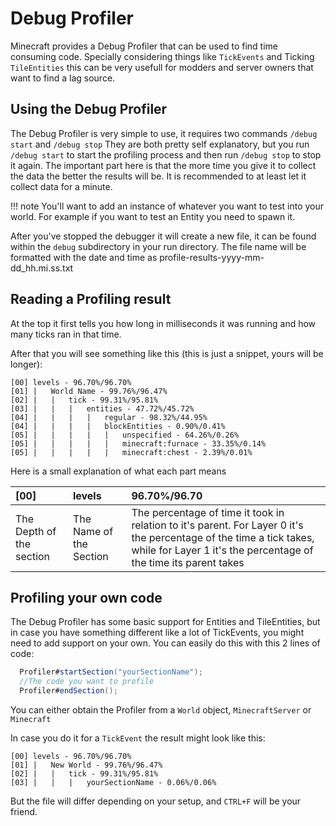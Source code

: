 # Debug Profiler

Minecraft provides a Debug Profiler that can be used to find time consuming code. Specially considering things like `TickEvents` and Ticking `TileEntities` this can be very usefull for modders and server owners that want to find a lag source.

## Using the Debug Profiler

The Debug Profiler is very simple to use, it requires two commands `/debug start` and `/debug stop`
They are both pretty self explanatory, but you run `/debug start` to start the profiling process and then run `/debug stop` to stop it again.
The important part here is that the more time you give it to collect the data the better the results will be.
It is recommended to at least let it collect data for a minute.

!!! note
  You'll want to add an instance of whatever you want to test into your world.
  For example if you want to test an Entity you need to spawn it.

After you've stopped the debugger it will create a new file, it can be found within the `debug` subdirectory in your run directory.
The file name will be formatted with the date and time as profile-results-yyyy-mm-dd_hh.mi.ss.txt

## Reading a Profiling result

At the top it first tells you how long in milliseconds it was running and how many ticks ran in that time.

After that you will see something like this (this is just a snippet, yours will be longer):
```
[00] levels - 96.70%/96.70%
[01] |   World Name - 99.76%/96.47%
[02] |   |   tick - 99.31%/95.81%
[03] |   |   |   entities - 47.72%/45.72%
[04] |   |   |   |   regular - 98.32%/44.95%
[04] |   |   |   |   blockEntities - 0.90%/0.41%
[05] |   |   |   |   |   unspecified - 64.26%/0.26%
[05] |   |   |   |   |   minecraft:furnace - 33.35%/0.14%
[05] |   |   |   |   |   minecraft:chest - 2.39%/0.01%
```
Here is a small explanation of what each part means

| [00]                     | levels                  | 96.70%/96.70                                              |
| :----------------------- | :---------------------- | :-------------------------------------------------------- |
| The Depth of the section | The Name of the Section | The percentage of time it took in relation to it's parent. For Layer 0 it's the percentage of the time a tick takes, while for Layer 1 it's the percentage of the time its parent takes |

## Profiling your own code

The Debug Profiler has some basic support for Entities and TileEntities,
but in case you have something different like a lot of TickEvents,
you might need to add support on your own.
You can easily do this with this 2 lines of code:
```JAVA
  Profiler#startSection("yourSectionName");
  //The code you want to profile
  Profiler#endSection();
```
You can either obtain the Profiler from a `World` object, `MinecraftServer` or `Minecraft`

In case you do it for a `TickEvent` the result might look like this:
```
[00] levels - 96.70%/96.70%
[01] |   New World - 99.76%/96.47%
[02] |   |   tick - 99.31%/95.81%
[03] |   |   |   yourSectionName - 0.06%/0.06%
```
But the file will differ depending on your setup, and `CTRL+F` will be your friend.
